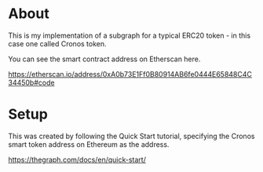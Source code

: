 # About

This is my implementation of a subgraph for a typical ERC20 token - in this case one called Cronos token.

You can see the smart contract address on Etherscan here.

https://etherscan.io/address/0xA0b73E1Ff0B80914AB6fe0444E65848C4C34450b#code

# Setup

This was created by following the Quick Start tutorial, specifying the Cronos smart token address on Ethereum as the address.

https://thegraph.com/docs/en/quick-start/

